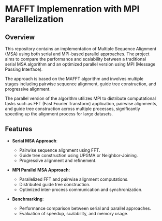 # MAFFT Implemenration with MPI Parallelization

## Overview

This repository contains an implementation of Multiple Sequence Alignment (MSA) using both serial and MPI-based parallel approaches. The project aims to compare the performance and scalability between a traditional serial MSA algorithm and an optimized parallel version using MPI (Message Passing Interface).

The approach is based on the MAFFT algorithm and involves multiple stages including pairwise sequence alignment, guide tree construction, and progressive alignment.

The parallel version of the algorithm utilizes MPI to distribute computational tasks such as FFT (Fast Fourier Transform) application, pairwise alignments, and guide tree construction across multiple processes, significantly speeding up the alignment process for large datasets.

## Features

- **Serial MSA Approach**:
  - Pairwise sequence alignment using FFT.
  - Guide tree construction using UPGMA or Neighbor-Joining.
  - Progressive alignment and refinement.
  
- **MPI Parallel MSA Approach**:
  - Parallelized FFT and pairwise alignment computations.
  - Distributed guide tree construction.
  - Optimized inter-process communication and synchronization.
  
- **Benchmarking**:
  - Performance comparison between serial and parallel approaches.
  - Evaluation of speedup, scalability, and memory usage.
